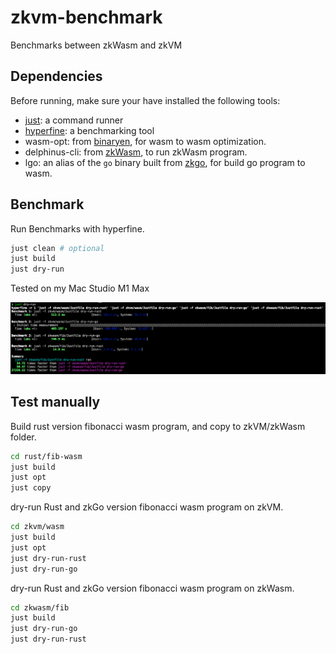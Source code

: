 # zkvm-benchmark

Benchmarks between zkWasm and zkVM

## Dependencies

Before running, make sure your have installed the following tools:

* [just](https://github.com/casey/just): a command runner
* [hyperfine](https://github.com/sharkdp/hyperfine): a benchmarking tool
* wasm-opt: from [binaryen](https://github.com/WebAssembly/binaryen), for wasm to wasm optimization.
* delphinus-cli: from [zkWasm](https://github.com/DelphinusLab/zkWasm), to run zkWasm program.
* lgo: an alias of the `go` binary built from [zkgo](https://github.com/ethstorage/go/tree/zkGo), for build go program to wasm.

## Benchmark

Run Benchmarks with hyperfine.

```sh
just clean # optional
just build
just dry-run
```

Tested on my Mac Studio M1 Max

![zkvm_bench](assets/zkvm_bench.png)

## Test manually

Build rust version fibonacci wasm program, and copy to zkVM/zkWasm folder.

```sh
cd rust/fib-wasm
just build
just opt
just copy
```

dry-run Rust and zkGo version fibonacci wasm program on zkVM.

```sh
cd zkvm/wasm
just build
just opt
just dry-run-rust
just dry-run-go
```

dry-run Rust and zkGo version fibonacci wasm program on zkWasm.

```sh
cd zkwasm/fib
just build
just dry-run-go
just dry-run-rust
```
